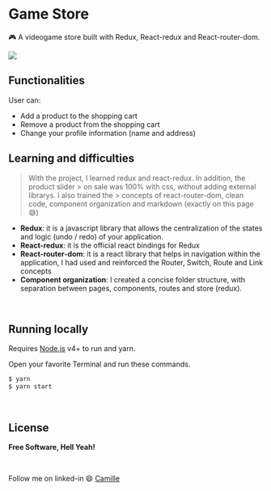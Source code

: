 # Game Store
:video_game: A videogame store built with Redux, React-redux and React-router-dom.

![](https://user-images.githubusercontent.com/68309624/100689173-b87ddd00-3362-11eb-9fa3-bd163acdcc1b.gif)

## Functionalities
User can:
- Add a product to the shopping cart
- Remove a product from the shopping cart
- Change your profile information (name and address)


## Learning and difficulties
> With the project, I learned redux and react-redux. In addition, the product slider > on sale was 100% with css, without adding external librarys. I also trained the > concepts of react-router-dom, clean code, component organization and markdown (exactly on this page :sweat_smile:)
- **Redux**: it is a javascript library that allows the centralization of the states and logic (undo / redo) of your application.
- **React-redux**: it is the official react bindings for Redux
- **React-router-dom**: it is a react library that helps in navigation within the application, I had used and reinforced the Router, Switch, Route and Link concepts
- **Component organization**: I created a concise folder structure, with separation between pages, components, routes and store (redux). 

<br />

## Running locally
Requires [Node.js](https://nodejs.org/) v4+ to run and yarn.

Open your favorite Terminal and run these commands.
```sh
$ yarn 
$ yarn start
```
<br/>  

## License

**Free Software, Hell Yeah!**

<br/>

Follow me on linked-in :smile: [Camille](https://www.linkedin.com/in/camille-gachido-b4809b1a4/)
